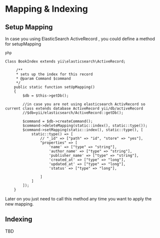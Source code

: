 Mapping & Indexing
============

## Setup Mapping

In case you using ElasticSearch ActiveRecord , you could define a method for setupMapping

```
php

Class BookIndex extends yii\elasticsearch\ActiveRecord;

     /**
     * sets up the index for this record
     * @param Command $command
     */
    public static function setUpMapping()
    {
        $db = $this->getDb();
        
        //in case you are not using elasticsearch ActivRecord so current class extends database ActiveRecord yii/db/activeRecord
        //$db=yii/elasticsearch/ActiveRecord::getDb();
        
        $command = $db->createCommand();
        $command->deleteMapping(static::index(), static::type());
        $command->setMapping(static::index(), static::type(), [
            static::type() => [
                // "_id" => ["path" => "id", "store" => "yes"],
                "properties" => [
                    'name' => ["type" => "string"],
                    'author_name' => ["type" => "string"],
                    'publisher_name' => ["type" => "string"],         
                    'created_at' => ["type" => "long"],
                    'updated_at' => ["type" => "long"],
                    'status' => ["type" => "long"],
                 
                ]
            ]
        ]);
    }             

```
Later on you just need to call this method any time you want to apply the new mapping.

## Indexing
TBD
